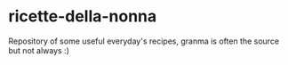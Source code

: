 # ricette-della-nonna
Repository of some useful everyday's recipes, granma is often the source but not always :)
